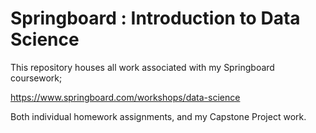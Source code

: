 # Springboard : Introduction to Data Science

This repository houses all work associated with my Springboard coursework;

https://www.springboard.com/workshops/data-science

Both individual homework assignments, and my Capstone Project work. 
